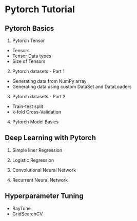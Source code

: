 # Pytorch Tutorial 

## Pytorch Basics

1. Pytorch Tensor

* Tensors
* Tensor Data types
* Size of Tensors

2. Pytorch datasets - Part 1

* Generating data from NumPy array
* Generating data using custom DataSet and DataLoaders

3. Pytorch datasets - Part 2

* Train-test split
* k-fold Cross-Validation

4. Pytorch Model Basics

## Deep Learning with Pytorch

1. Simple liner Regression

2. Logistic Regression

3. Convolutional Neural Network 

4. Recurrent Neural Network

## Hyperparameter Tuning

* RayTune
* GridSearchCV
